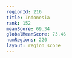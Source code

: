 ```yaml
---
regionId: 216
title: Indonesia
rank: 152
meanScore: 69.34
globalMeanScore: 73.46
numRegions: 220
layout: region_score
---
```

